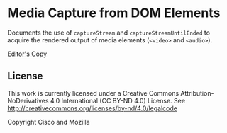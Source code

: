 # Media Capture from DOM Elements

Documents the use of `captureStream` and `captureStreamUntilEnded` to acquire the
rendered output of media elements (`<video>` and `<audio>`).

[Editor's Copy](https://w3c.github.io/mediacapture-fromelement)

## License

This work is currently licensed under a Creative Commons Attribution-NoDerivatives 4.0
International (CC BY-ND 4.0) License. See
http://creativecommons.org/licenses/by-nd/4.0/legalcode

Copyright Cisco and Mozilla
